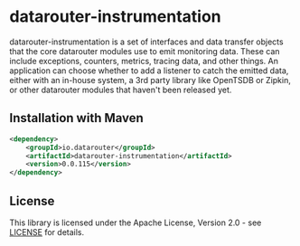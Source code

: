 # datarouter-instrumentation

datarouter-instrumentation is a set of interfaces and data transfer objects that the core datarouter modules use to emit monitoring data. These can include exceptions, counters, metrics, tracing data, and other things. An application can choose whether to add a listener to catch the emitted data, either with an in-house system, a 3rd party library like OpenTSDB or Zipkin, or other datarouter modules that haven't been released yet.

## Installation with Maven

```xml
<dependency>
	<groupId>io.datarouter</groupId>
	<artifactId>datarouter-instrumentation</artifactId>
	<version>0.0.115</version>
</dependency>
```

## License

This library is licensed under the Apache License, Version 2.0 - see [LICENSE](../LICENSE) for details.
